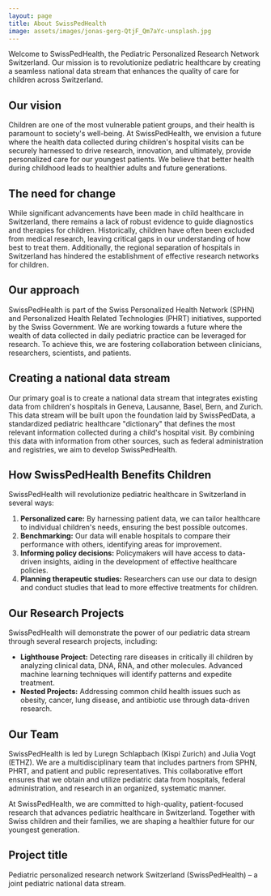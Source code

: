 ```yaml
---
layout: page
title: About SwissPedHealth
image: assets/images/jonas-gerg-QtjF_Qm7aYc-unsplash.jpg
---
```


Welcome to SwissPedHealth, the Pediatric Personalized Research Network Switzerland. 
Our mission is to revolutionize pediatric healthcare by creating a seamless national data stream that enhances the quality of care for children across Switzerland.

## Our vision
Children are one of the most vulnerable patient groups, and their health is paramount to society's well-being. 
At SwissPedHealth, we envision a future where the health data collected during children's hospital visits can be securely harnessed to drive research, innovation, and ultimately, provide personalized care for our youngest patients. 
We believe that better health during childhood leads to healthier adults and future generations.

## The need for change
While significant advancements have been made in child healthcare in Switzerland, there remains a lack of robust evidence to guide diagnostics and therapies for children. 
Historically, children have often been excluded from medical research, leaving critical gaps in our understanding of how best to treat them. 
Additionally, the regional separation of hospitals in Switzerland has hindered the establishment of effective research networks for children.

## Our approach
SwissPedHealth is part of the Swiss Personalized Health Network (SPHN) and Personalized Health Related Technologies (PHRT) initiatives, supported by the Swiss Government. 
We are working towards a future where the wealth of data collected in daily pediatric practice can be leveraged for research. 
To achieve this, we are fostering collaboration between clinicians, researchers, scientists, and patients.

## Creating a national data stream
Our primary goal is to create a national data stream that integrates existing data from children's hospitals in Geneva, Lausanne, Basel, Bern, and Zurich. 
This data stream will be built upon the foundation laid by SwissPedData, a standardized pediatric healthcare "dictionary" that defines the most relevant information collected during a child's hospital visit. 
By combining this data with information from other sources, such as federal administration and registries, we aim to develop SwissPedHealth.

## How SwissPedHealth Benefits Children
SwissPedHealth will revolutionize pediatric healthcare in Switzerland in several ways:
1. **Personalized care:** By harnessing patient data, we can tailor healthcare to individual children's needs, ensuring the best possible outcomes.
2. **Benchmarking:** Our data will enable hospitals to compare their performance with others, identifying areas for improvement.
3. **Informing policy decisions:** Policymakers will have access to data-driven insights, aiding in the development of effective healthcare policies.
4. **Planning therapeutic studies:** Researchers can use our data to design and conduct studies that lead to more effective treatments for children.

## Our Research Projects
SwissPedHealth will demonstrate the power of our pediatric data stream through several research projects, including:
- **Lighthouse Project:** Detecting rare diseases in critically ill children by analyzing clinical data, DNA, RNA, and other molecules. Advanced machine learning techniques will identify patterns and expedite treatment.
- **Nested Projects:** Addressing common child health issues such as obesity, cancer, lung disease, and antibiotic use through data-driven research.

## Our Team
SwissPedHealth is led by Luregn Schlapbach (Kispi Zurich) and Julia Vogt (ETHZ).
We are a multidisciplinary team that includes partners from SPHN, PHRT, and patient and public representatives. 
This collaborative effort ensures that we obtain and utilize pediatric data from hospitals, federal administration, and research in an organized, systematic manner.

At SwissPedHealth, we are committed to high-quality, patient-focused research that advances pediatric healthcare in Switzerland. 
Together with Swiss children and their families, we are shaping a healthier future for our youngest generation.

## Project title
Pediatric personalized research network Switzerland (SwissPedHealth) – a joint pediatric national data stream.

